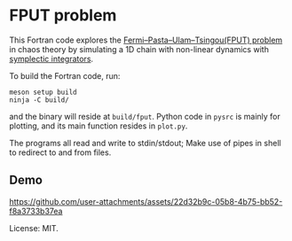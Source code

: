 # FPUT problem

This Fortran code explores the [Fermi–Pasta–Ulam–Tsingou(FPUT)
problem](https://en.wikipedia.org/wiki/Fermi-Pasta-Ulam-Tsingou_problem) in
chaos theory by simulating a 1D chain with non-linear dynamics with [symplectic
integrators](https://en.wikipedia.org/wiki/Symplectic_integrator).

To build the Fortran code, run:

```{.bash}
meson setup build
ninja -C build/
```

and the binary will reside at `build/fput`. Python code in `pysrc` is mainly for
plotting, and its main function resides in `plot.py`.

The programs all read and write to stdin/stdout; Make use of pipes in shell to
redirect to and from files.

## Demo

https://github.com/user-attachments/assets/22d32b9c-05b8-4b75-bb52-f8a3733b37ea

License: MIT.
